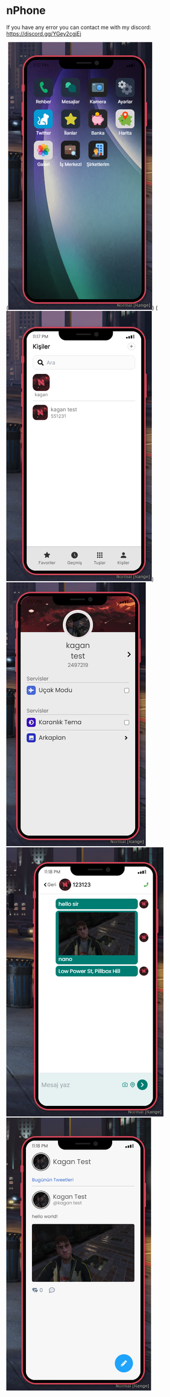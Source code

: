# nPhone

If you have any error you can contact me with my discord: https://discord.gg/YGey2cgjEj

(![Home Page](image-1.png))
(![Contacts](image.png))
![Settings](image-2.png)
![Messages](image-3.png)
![Twitter](image-4.png)

